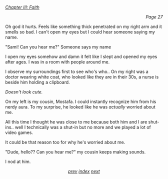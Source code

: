 <p><i><u>Chapter III: Faith</u></i><p>
<p align="right"><i>Page 27</i></p>

Oh god it hurts. Feels like something thick penetrated on
my right arm and it smells so bad. I can't open my eyes but
I could hear someone saying my name.

"Sami! Can you hear me?" Someone says my name

I open my eyes somehow and damn it felt like I slept and
opened my eyes after ages. I was in a room with people
around me.

I observe my surroundings first to see who's who.. On my
right was a doctor wearing white coat, who looked like they
are in their 30s, a nurse is beside him holding a clipboard.

*Doesn't look cute.*

On my left is my cousin, Mostafa. I could instantly
recognize him from his nerdy aura. To my surprise, he looked
like he was *actually* worried about me.

All this time I thought he was close to me because both him
and I are shut-ins.. well I technically was a shut-in but no
more and we played a lot of video games.

It could be that reason too for why he's worried about me.

"Dude, hello?? Can you hear me?" my cousin keeps making
sounds.

I nod at him.

<p align="center">
    <i>
        <a href="vol_1_page_26.html">prev</a>
        <a href="./index.html">index</a>
        <a href="vol_1_page_28.html">next</a>
    </i>
</p>
